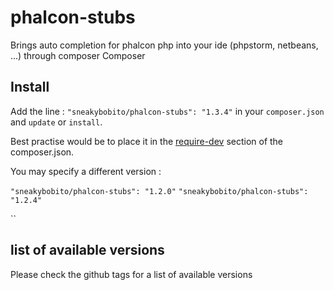 phalcon-stubs
=============

Brings auto completion for phalcon php into your ide (phpstorm, netbeans, ...) through composer Composer 

Install
-----------

Add the line : ```"sneakybobito/phalcon-stubs": "1.3.4"``` in your ```composer.json``` and ```update``` or ```install```.

Best practise would be to place it in the [require-dev](http://getcomposer.org/doc/04-schema.md#require-dev) section of the composer.json.

You may specify a different version :

```"sneakybobito/phalcon-stubs": "1.2.0"```  ```"sneakybobito/phalcon-stubs": "1.2.4"```


``


list of available versions
--------

Please check the github tags for a list of available versions

